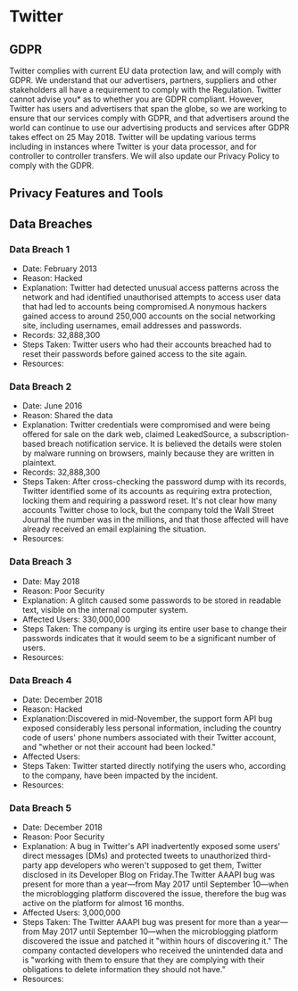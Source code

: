 # Twitter 


## GDPR
Twitter complies with current EU data protection law, and will comply with GDPR. We understand that our advertisers, partners, suppliers and other stakeholders all have a requirement to comply with the Regulation. Twitter cannot advise you* as to whether you are GDPR compliant. However, Twitter has users and advertisers that span the globe, so we are working to ensure that our services comply with GDPR, and that advertisers around the world can continue to use our advertising products and services after GDPR takes effect on 25 May 2018.
Twitter will be updating various terms including in instances where Twitter is your data processor, and for controller to controller transfers.  We will also update our Privacy Policy to comply with the GDPR.  


## Privacy Features and Tools

## Data Breaches
### Data Breach 1
* Date: February 2013
* Reason: Hacked
* Explanation: Twitter had detected unusual access patterns across the network and had identified unauthorised attempts to access user data that had led to accounts being compromised.A nonymous hackers gained access to around 250,000 accounts on the social networking site, including usernames, email addresses and passwords.
* Records: 32,888,300 
* Steps Taken:  Twitter users who  had their accounts breached had to reset their passwords before gained access to the site again.
* Resources: 
### Data Breach 2
* Date: June 2016
* Reason: Shared the data 
* Explanation: Twitter credentials were compromised and were being offered for sale on the dark web, claimed LeakedSource, a subscription-based breach notification service. It is believed the details were stolen by malware running on browsers, mainly because they are written in plaintext. 
* Records: 32,888,300 
* Steps Taken:  After cross-checking the password dump with its records, Twitter identified some of its accounts as requiring extra protection, locking them and requiring a password reset. It's not clear how many accounts Twitter chose to lock, but the company told the Wall Street Journal the number was in the millions, and that those affected will have already received an email explaining the situation.
* Resources: 
### Data Breach 3
* Date: May 2018
* Reason: Poor Security 
* Explanation: A glitch caused some passwords to be stored in readable text, visible on the internal computer system.
* Affected Users: 330,000,000
* Steps Taken: The company is urging its entire user base to change their passwords indicates that it would seem to be a significant number of users.
* Resources: 
### Data Breach 4
* Date: December 2018
* Reason: Hacked
* Explanation:Discovered in mid-November, the support form API bug exposed considerably less personal information, including the country code of users' phone numbers associated with their Twitter account, and "whether or not their account had been locked."
* Affected Users: 
* Steps Taken: Twitter started directly notifying the users who, according to the company, have been impacted by the incident.
* Resources: 
### Data Breach 5
* Date: December 2018
* Reason: Poor Security
* Explanation: A bug in Twitter's API inadvertently exposed some users' direct messages (DMs) and protected tweets to unauthorized third-party app developers who weren't supposed to get them, Twitter disclosed in its Developer Blog on Friday.The Twitter AAAPI bug was present for more than a year—from May 2017 until September 10—when the microblogging platform discovered the issue, therefore the bug was active on the platform for almost 16 months.
* Affected Users: 3,000,000
* Steps Taken: The Twitter AAAPI bug was present for more than a year—from May 2017 until September 10—when the microblogging platform discovered the issue and patched it "within hours of discovering it." The company  contacted developers who received the unintended data and is "working with them to ensure that they are complying with their obligations to delete information they should not have." 
* Resources: 






